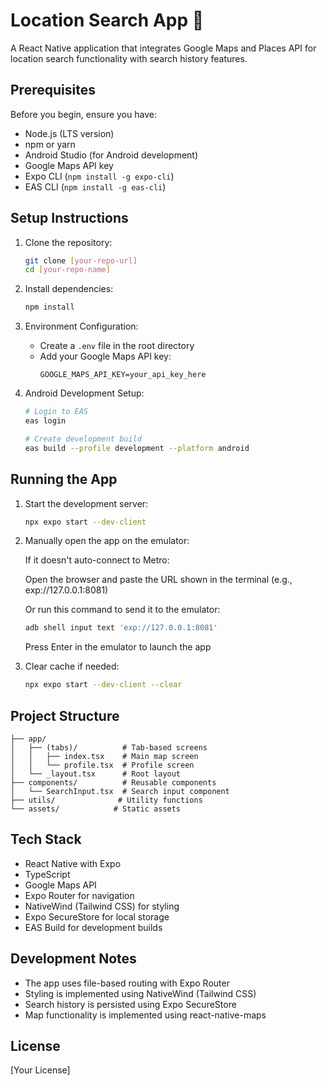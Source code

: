 # Location Search App 📍

A React Native application that integrates Google Maps and Places API for location search functionality with search history features.

## Prerequisites

Before you begin, ensure you have:

-   Node.js (LTS version)
-   npm or yarn
-   Android Studio (for Android development)
-   Google Maps API key
-   Expo CLI (`npm install -g expo-cli`)
-   EAS CLI (`npm install -g eas-cli`)

## Setup Instructions

1. Clone the repository:

    ```bash
    git clone [your-repo-url]
    cd [your-repo-name]
    ```

2. Install dependencies:

    ```bash
    npm install
    ```

3. Environment Configuration:

    - Create a `.env` file in the root directory
    - Add your Google Maps API key:
        ```
        GOOGLE_MAPS_API_KEY=your_api_key_here
        ```

4. Android Development Setup:

    ```bash
    # Login to EAS
    eas login

    # Create development build
    eas build --profile development --platform android
    ```

## Running the App

1. Start the development server:

    ```bash
    npx expo start --dev-client
    ```

2. Manually open the app on the emulator:

    If it doesn't auto-connect to Metro:

    Open the browser and paste the URL shown in the terminal (e.g., exp://127.0.0.1:8081)

    Or run this command to send it to the emulator:

    ```bash
    adb shell input text 'exp://127.0.0.1:8081'
    ```

    Press Enter in the emulator to launch the app

3. Clear cache if needed:
    ```bash
    npx expo start --dev-client --clear
    ```

## Project Structure

```
├── app/
│   ├── (tabs)/          # Tab-based screens
│   │   ├── index.tsx    # Main map screen
│   │   └── profile.tsx  # Profile screen
│   └── _layout.tsx      # Root layout
├── components/          # Reusable components
│   └── SearchInput.tsx  # Search input component
├── utils/              # Utility functions
└── assets/            # Static assets
```

## Tech Stack

-   React Native with Expo
-   TypeScript
-   Google Maps API
-   Expo Router for navigation
-   NativeWind (Tailwind CSS) for styling
-   Expo SecureStore for local storage
-   EAS Build for development builds

## Development Notes

-   The app uses file-based routing with Expo Router
-   Styling is implemented using NativeWind (Tailwind CSS)
-   Search history is persisted using Expo SecureStore
-   Map functionality is implemented using react-native-maps

## License

[Your License]
